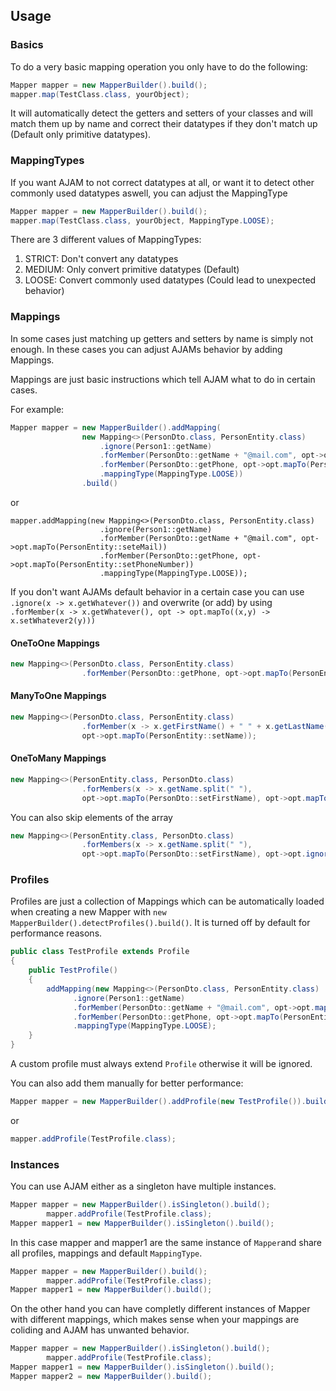 ## Usage
### Basics
To do a very basic mapping operation you only have to do the following:
```java
Mapper mapper = new MapperBuilder().build();
mapper.map(TestClass.class, yourObject);
```
It will automatically detect the getters and setters of your classes and will match them up by name and correct their datatypes if they don't match up (Default only primitive datatypes).


### MappingTypes
If you want AJAM to not correct datatypes at all, or want it to detect other commonly used datatypes aswell, you can adjust the MappingType
```java
Mapper mapper = new MapperBuilder().build();
mapper.map(TestClass.class, yourObject, MappingType.LOOSE);
```
There are 3 different values of MappingTypes:
1. STRICT: Don't convert any datatypes
2. MEDIUM: Only convert primitive datatypes (Default)
3. LOOSE: Convert commonly used datatypes (Could lead to unexpected behavior)

### Mappings
In some cases just matching up getters and setters by name is simply not enough. In these cases you can adjust AJAMs behavior by adding Mappings.

Mappings are just basic instructions which tell AJAM what to do in certain cases.

For example:
```Java
Mapper mapper = new MapperBuilder().addMapping(
                new Mapping<>(PersonDto.class, PersonEntity.class)
                    .ignore(Person1::getName)
                    .forMember(PersonDto::getName + "@mail.com", opt->opt.mapTo(PersonEntity::seteMail))
                    .forMember(PersonDto::getPhone, opt->opt.mapTo(PersonEntity::setPhoneNumber))
                    .mappingType(MappingType.LOOSE))
                .build()
```
or
```
mapper.addMapping(new Mapping<>(PersonDto.class, PersonEntity.class)
                    .ignore(Person1::getName)
                    .forMember(PersonDto::getName + "@mail.com", opt->opt.mapTo(PersonEntity::seteMail))
                    .forMember(PersonDto::getPhone, opt->opt.mapTo(PersonEntity::setPhoneNumber))
                    .mappingType(MappingType.LOOSE));
```
If you don't want AJAMs default behavior in a certain case you can use `.ignore(x -> x.getWhatever())` and overwrite (or add) by using `.forMember(x -> x.getWhatever(), opt -> opt.mapTo((x,y) -> x.setWhatever2(y)))`

#### OneToOne Mappings
```java
new Mapping<>(PersonDto.class, PersonEntity.class)
                .forMember(PersonDto::getPhone, opt->opt.mapTo(PersonEntity::setPhoneNumber));
```

#### ManyToOne Mappings
```java
new Mapping<>(PersonDto.class, PersonEntity.class)
                .forMember(x -> x.getFirstName() + " " + x.getLastName(),
                opt->opt.mapTo(PersonEntity::setName));
```

#### OneToMany Mappings
```java
new Mapping<>(PersonEntity.class, PersonDto.class)
                .forMembers(x -> x.getName.split(" "),
                opt->opt.mapTo(PersonDto::setFirstName), opt->opt.mapTo(PersonDto::setLastName));
```
You can also skip elements of the array
```java
new Mapping<>(PersonEntity.class, PersonDto.class)
                .forMembers(x -> x.getName.split(" "),
                opt->opt.mapTo(PersonDto::setFirstName), opt->opt.ignore());
```

### Profiles
Profiles are just a collection of Mappings which can be automatically loaded when creating a new Mapper with `new MapperBuilder().detectProfiles().build()`. It is turned off by default for performance reasons.

```java
public class TestProfile extends Profile
{
    public TestProfile()
    {
        addMapping(new Mapping<>(PersonDto.class, PersonEntity.class)
              .ignore(Person1::getName)
              .forMember(PersonDto::getName + "@mail.com", opt->opt.mapTo(PersonEntity::seteMail))
              .forMember(PersonDto::getPhone, opt->opt.mapTo(PersonEntity::setPhoneNumber))
              .mappingType(MappingType.LOOSE);
    }
}
```
A custom profile must always extend `Profile` otherwise it will be ignored.

You can also add them manually for better performance:
```java
Mapper mapper = new MapperBuilder().addProfile(new TestProfile()).build();
```
or
```java
mapper.addProfile(TestProfile.class);
```

### Instances
You can use AJAM either as a singleton have multiple instances.
```java
Mapper mapper = new MapperBuilder().isSingleton().build();
        mapper.addProfile(TestProfile.class);
Mapper mapper1 = new MapperBuilder().isSingleton().build();
```
In this case mapper and mapper1 are the same instance of `Mapper`and share all profiles, mappings and default `MappingType`.

```java
Mapper mapper = new MapperBuilder().build();
        mapper.addProfile(TestProfile.class);
Mapper mapper1 = new MapperBuilder().build();
```
On the other hand you can have completly different instances of Mapper with different mappings, which makes sense when your mappings are coliding and AJAM has unwanted behavior.

```java
Mapper mapper = new MapperBuilder().isSingleton().build();
        mapper.addProfile(TestProfile.class);
Mapper mapper1 = new MapperBuilder().isSingleton().build();
Mapper mapper2 = new MapperBuilder().build();
```
